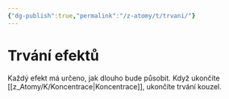 ```yaml
---
{"dg-publish":true,"permalink":"/z-atomy/t/trvani/"}
---
```


# Trvání efektů
Každý efekt má určeno, jak dlouho bude působit. Když ukončíte [[z_Atomy/K/Koncentrace\|Koncentrace]], ukončíte trvání kouzel.